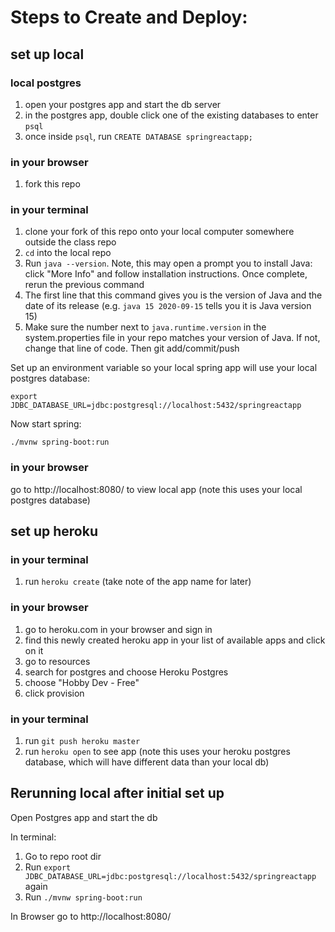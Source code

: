 # Steps to Create and Deploy:

## set up local

### local postgres

1. open your postgres app and start the db server
1. in the postgres app, double click one of the existing databases to enter `psql`
1. once inside `psql`, run `CREATE DATABASE springreactapp;`

### in your browser

1. fork this repo

### in your terminal

1. clone your fork of this repo onto your local computer somewhere outside the class repo
1. `cd` into the local repo
1. Run `java --version`.  Note, this may open a prompt you to install Java: click "More Info" and follow installation instructions.  Once complete, rerun the previous command
  1. The first line that this command gives you is the version of Java and the date of its release (e.g. `java 15 2020-09-15` tells you it is Java version 15)
  1. Make sure the number next to `java.runtime.version` in the system.properties file in your repo matches your version of Java.  If not, change that line of code.  Then git add/commit/push

Set up an environment variable so your local spring app will use your local postgres database:

```
export JDBC_DATABASE_URL=jdbc:postgresql://localhost:5432/springreactapp
```

Now start spring:

```
./mvnw spring-boot:run
```

### in your browser

go to http://localhost:8080/ to view local app (note this uses your local postgres database)

## set up heroku

### in your terminal

1. run `heroku create` (take note of the app name for later)

### in your browser

1. go to heroku.com in your browser and sign in
1. find this newly created heroku app in your list of available apps and click on it
1. go to resources
1. search for postgres and choose Heroku Postgres
1. choose "Hobby Dev - Free"
1. click provision

### in your terminal

1. run `git push heroku master`
1. run `heroku open` to see app (note this uses your heroku postgres database, which will have different data than your local db)

## Rerunning local after initial set up

Open Postgres app and start the db

In terminal:

1. Go to repo root dir
1. Run `export JDBC_DATABASE_URL=jdbc:postgresql://localhost:5432/springreactapp` again
1. Run `./mvnw spring-boot:run`

In Browser go to http://localhost:8080/

